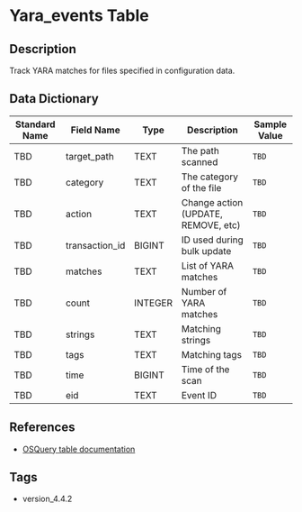 # Yara_events Table

## Description
Track YARA matches for files specified in configuration data.

## Data Dictionary
|Standard Name|Field Name|Type|Description|Sample Value|
|---|---|---|---|---|
|TBD|target_path|TEXT|The path scanned|`TBD`|
|TBD|category|TEXT|The category of the file|`TBD`|
|TBD|action|TEXT|Change action (UPDATE, REMOVE, etc)|`TBD`|
|TBD|transaction_id|BIGINT|ID used during bulk update|`TBD`|
|TBD|matches|TEXT|List of YARA matches|`TBD`|
|TBD|count|INTEGER|Number of YARA matches|`TBD`|
|TBD|strings|TEXT|Matching strings|`TBD`|
|TBD|tags|TEXT|Matching tags|`TBD`|
|TBD|time|BIGINT|Time of the scan|`TBD`|
|TBD|eid|TEXT|Event ID|`TBD`|

## References
* [OSQuery table documentation](https://osquery.io/schema/current#yara_events)

## Tags
* version_4.4.2